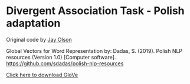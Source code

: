 # Divergent Association Task - Polish adaptation

Original code by [Jay Olson](https://github.com/jayolson/divergent-association-task)

Global Vectors for Word Representation by:
Dadas, S. (2019). Polish NLP resources (Version 1.0) [Computer software]. https://github.com/sdadas/polish-nlp-resources

[Click here to download GloVe](https://github.com/sdadas/polish-nlp-resources/releases/download/v1.0/glove.zip) 
